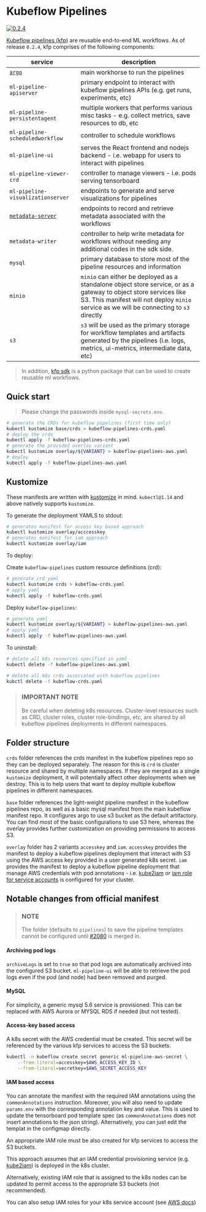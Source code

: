 # Kubeflow Pipelines

[![0.2.4](https://img.shields.io/badge/kubeflow--pipelines-0.2.4-blue.svg)](https://github.com/kubeflow/pipelines/tree/74a8178e1d68ad3dad28084673ab74605e0e735d)

[Kubeflow pipelines (kfp)](https://github.com/kubeflow/pipelines) are reusable end-to-end ML workflows.
As of release `0.2.4`, kfp comprises of the following components:

| service                                                    | description                                                                                                                                                                                                    |
| ---------------------------------------------------------- | -------------------------------------------------------------------------------------------------------------------------------------------------------------------------------------------------------------- |
| [`argo`](https://github.com/argoproj/argo)                 | main workhorse to run the pipelines                                                                                                                                                                            |
| `ml-pipeline-apiserver`                                    | primary endpoint to interact with kubeflow pipelines APIs (e.g. get runs, experiments, etc)                                                                                                                    |
| `ml-pipeline-persistentagent`                              | multiple workers that performs various misc tasks - e.g. collect metrics, save resources to db, etc                                                                                                            |
| `ml-pipeline-scheduledworkflow`                            | controller to schedule workflows                                                                                                                                                                               |
| `ml-pipeline-ui`                                           | serves the React frontend and nodejs backend - i.e. webapp for users to interact with pipelines                                                                                                                |
| `ml-pipeline-viewer-crd`                                   | controller to manage viewers - i.e. pods serving tensorboard                                                                                                                                                   |
| `ml-pipeline-visualizationserver`                          | endpoints to generate and serve visualizations for pipelines                                                                                                                                                   |
| [`metadata-server`](https://github.com/google/ml-metadata) | endpoints to record and retrieve metadata associated with the workflows                                                                                                                                        |
| `metadata-writer` | controller to help write metadata for workflows without needing any additional codes in the sdk side.                                                                                                                                       |
| `mysql`                                                    | primary database to store most of the pipeline resources and information                                                                                                                                       |
| `minio`                                                    | `minio` can either be deployed as a standalone object store service, or as a gateway to object store services like S3. This manifest will not deploy `minio` service as we will be connecting to `s3` directly |
| `s3`                                                       | `s3` will be used as the primary storage for workflow templates and artifacts generated by the pipelines (i.e. logs, metrics, ui-metrics, intermediate data, etc)                                              |

> In addition, [kfp sdk](https://pypi.org/project/kfp/) is a python package that can be used to create reusable ml workflows.

## Quick start

> Please change the passwords inside `mysql-secrets.env`.

```bash
# generate the CRDs for kubeflow pipelines (first time only)
kubectl kustomize base/crds > kubeflow-pipelines-crds.yaml
# deploy the crds
kubectl apply -f kubeflow-pipelines-crds.yaml
# generate the provided overlay variant
kubectl kustomize overlay/${VARIANT} > kubeflow-pipelines-aws.yaml
# deploy
kubectl apply -f kubeflow-pipelines-aws.yaml
```

## Kustomize

These manifests are written with [kustomize](https://github.com/kubernetes-sigs/kustomize) in mind. `kubectl@1.14` and above natively supports `kustomize`.

To generate the deployment YAMLS to stdout:

```bash
# generates manifest for access key based approach
kubectl kustomize overlay/acccesskey
# generates manifest for iam approach
kubectl kustomize overlay/iam
```

To deploy:

Create `kubeflow-pipelines` custom resource definitions (crd):
```bash
# generate crd yaml
kubectl kustomize crds > kubeflow-crds.yaml
# apply yaml
kubectl apply -f kubeflow-crds.yaml
```

Deploy `kubeflow-pipelines`:
```bash
# generate yaml
kubectl kustomize overlay/${VARIANT} > kubeflow-pipelines-aws.yaml
# apply yaml
kubectl apply -f kubeflow-pipelines-aws.yaml
```

To uninstall:

```bash
# delete all k8s resources specified in yaml
kubectl delete -f kubeflow-pipelines-aws.yaml
```

```bash
# delete all k8s crds associated with kubeflow pipelines
kubctl delete -f kubeflow-crds.yaml
```

> ### IMPORTANT NOTE
>
> Be careful when deleting k8s resources. Cluster-level resources such as CRD,
> cluster roles, cluster role-bindings, etc, are shared by all kubeflow pipelines
> deployments in different namespaces.

## Folder structure

`crds` folder references the crds manifest in the kubeflow pipelines repo so they can be deployed
separately. The reason for this is `crd` is cluster resource and shared by multiple namespaces.
If they are merged as a single `kustomize` deployment, it will potentially affect other
deployments when we destroy. This is to help users that want to deploy multiple kubeflow pipelines
in different namespaces.

`base` folder references the light-weight pipeline manifest in the kubeflow
pipelines repo, as well as a basic mysql manifest from the main kubeflow manifest
repo. It configures argo to use s3 bucket as the default artifactory. You can
find most of the basic configurations to use S3 here, whereas the overlay
provides further customization on providing permissions to access S3.

`overlay` folder has 2 variants `accesskey` and `iam`. `accesskey` provides the
manifest to deploy a kubeflow pipelines deployment that interact with S3 using
the AWS access key provided in a user generated k8s secret. `iam` provides the
manifest to deploy a kubeflow pipeline deployment that manage AWS credentials
with pod annotations - i.e. [kube2iam](https://github.com/jtblin/kube2iam) or
[iam role for service accounts](https://docs.aws.amazon.com/eks/latest/userguide/iam-roles-for-service-accounts.html)
is configured for your cluster.

## Notable changes from official manifest

> ### NOTE
>
> The folder (defaults to `pipelines`) to save the pipeline templates cannot be
> configured until
> [#2080](https://github.com/kubeflow/pipelines/pull/2080) is merged in.

#### Archiving pod logs

`archiveLogs` is set to `true` so that pod logs are automatically archived into
the configured S3 bucket. `ml-pipeline-ui` will be able to retrieve the pod logs
even if the pod (and node) had been removed and purged.

#### MySQL

For simplicity, a generic mysql 5.6 service is provisioned. This can be replaced
with AWS Aurora or MYSQL RDS if needed (but not tested).

#### Access-key based access

A k8s secret with the AWS credential must be created. This secret will be referenced
by the various kfp services to access the S3 buckets.

```bash
kubectl -n kubeflow create secret generic ml-pipeline-aws-secret \
    --from-literal=accesskey=$AWS_ACCESS_KEY_ID \
    --from-literal=secretkey=$AWS_SECRET_ACCESS_KEY
```

#### IAM based access

You can annotate the manifest with the required IAM annotations using the
`commonAnnotations` instruction. Moreover, you will also need to update `params.env`
with the corresponding annotation key and value. This is used to update the
tensorboard pod template spec (as `commonAnnotations` does not insert annotations
to the json string). Alternatively, you can just edit the templat in the configmap
directly.

An appropriate IAM role must be also created for kfp services to access the S3 buckets.

This approach assumes that an IAM credential provisioning service
(e.g. [kube2iam](https://github.com/jtblin/kube2iam)) is deployed in the k8s cluster.

Alternatively, existing IAM role that is assigned to the k8s nodes can be updated to
permit access to the appropriate S3 buckets (not recommended).

You can also setup IAM roles for your k8s service account (see [AWS docs](https://docs.aws.amazon.com/eks/latest/userguide/iam-roles-for-service-accounts.html))
